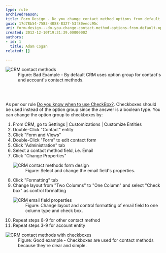 ```yaml
---
type: rule
archivedreason: 
title: Form Design - Do you change contact method options from default option group to checkboxes?
guid: 17d78b54-7583-4088-8327-53f80eedc95c
uri: form-design---do-you-change-contact-method-options-from-default-option-group-to-checkboxes
created: 2012-12-10T19:31:39.0000000Z
authors:
- id: 1
  title: Adam Cogan
related: []

---
```



<dl class="badImage">
          <dt>
            <img src="/PublishingImages/CRMContactMethods.jpg" alt="CRM contact methods" /></dt>
          <dd>
            Figure&#58; Bad Example - By default CRM uses option group for contact's and account's
            contact methods.</dd>
        </dl>

<br><excerpt class='endintro'></excerpt><br>
 <p>
          As per our rule <a href="http&#58;//www.ssw.com.au/SSW/standards/rules/RulesToBetterInterfacesEdit.aspx#UseCheckBox">
            Do you know when to use CheckBox?</a>. Checkboxes should be used instead of the
          option group since the answer is a boolean type. You can change the option group
          to checkboxes by&#58;
        </p>
        <ol>
          <li>From CRM, go to Settings | Customizations | Customize Entities</li>
          <li>Double-Click &quot;Contact&quot; entity</li>
          <li>Click &quot;Form and Views&quot;</li>
          <li>Double-Click &quot;Form&quot; to edit contact form</li>
          <li>Click &quot;Administration&quot; tab</li>
          <li>Select a contact method field, i.e. Email</li>
          <li>Click &quot;Change Properties&quot;
            <dl class="image">
              <dt>
                <img alt="CRM contact methods form design" src="/PublishingImages/CRMChangeContactMethodsFieldProperties.jpg" /></dt>
              <dd>
                Figure&#58; Select and change the email field's properties.</dd>
            </dl>
          </li>
          <li>Click &quot;Formatting&quot; tab</li>
          <li>Change layout from &quot;Two Columns&quot; to &quot;One Column&quot; and select &quot;Check box&quot; as control
            formatting</li>
          <dl class="image">
            <dt>
              <img alt="CRM email field properties" src="/PublishingImages/CRMChangeContactMethodsFieldProperties.jpg" /></dt>
            <dd>
              Figure&#58; Change layout and control formatting of email field to one column type and
              check box.</dd>
          </dl>
          <li>Repeat steps 6-9 for other contact method</li>
          <li>Repeat steps 3-9 for account entity</li>
        </ol>
        <dl class="goodImage">
          <dt>
            <img alt="CRM contact methods with checkboxes" src="/PublishingImages/CRMContactMethodsWithCheckboxes.jpg" /></dt>
          <dd>
            Figure&#58; Good example - Checkboxes are used for contact methods because they're clear
            and simple.</dd>
        </dl>



